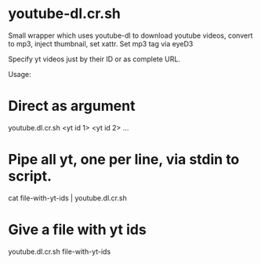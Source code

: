 # youtube-dl.cr.sh
Small wrapper which uses youtube-dl to download youtube videos, convert to mp3, inject thumbnail, set xattr. Set mp3 tag via eyeD3

Specify yt videos just by their ID or as complete URL.

Usage:

# Direct as argument
youtube.dl.cr.sh <yt id 1> <yt id 2> ...  <yt id n>

# Pipe all yt, one per line, via stdin to script.
cat file-with-yt-ids |  youtube.dl.cr.sh

# Give a file with yt ids
youtube.dl.cr.sh file-with-yt-ids
  

